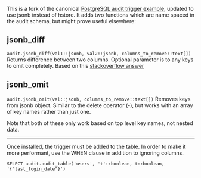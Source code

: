 This is a fork of the canonical [PostgreSQL audit trigger example](https://wiki.postgresql.org/wiki/Audit_trigger), updated to use jsonb instead of hstore. It adds two functions which are name spaced in the audit schema, but might prove useful elsewhere:

## jsonb_diff 
`audit.jsonb_diff(val1::jsonb, val2::jsonb, columns_to_remove::text[])`
Returns difference between two columns. Optional parameter is to any keys to omit completely.
Based on this [stackoverflow answer](http://stackoverflow.com/questions/36041784/postgresql-compare-two-jsonb-objects)

## jsonb_omit
`audit.jsonb_omit(val::jsonb, columns_to_remove::text[])`
Removes keys from jsonb object.
Similar to the delete operator (-), but works with an array of key names
rather than just one.

Note that both of these only work based on top level key names, not nested data.

---

Once installed, the trigger must be added to the table. In order to make it more performant, use the WHEN clause in addition to ignoring columns.

`SELECT audit.audit_table('users', 't'::boolean, t::boolean, '{"last_login_date"}')`


